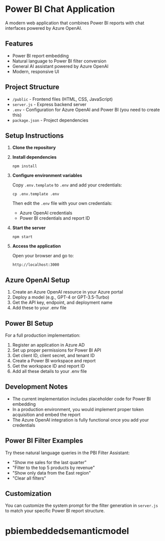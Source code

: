 # Power BI Chat Application

A modern web application that combines Power BI reports with chat interfaces powered by Azure OpenAI.

## Features

- Power BI report embedding
- Natural language to Power BI filter conversion
- General AI assistant powered by Azure OpenAI
- Modern, responsive UI

## Project Structure

- `/public` - Frontend files (HTML, CSS, JavaScript)
- `server.js` - Express backend server
- `.env` - Configuration for Azure OpenAI and Power BI (you need to create this)
- `package.json` - Project dependencies

## Setup Instructions

1. **Clone the repository**

2. **Install dependencies**
   ```
   npm install
   ```

3. **Configure environment variables**
   
   Copy `.env.template` to `.env` and add your credentials:
   ```
   cp .env.template .env
   ```
   
   Then edit the `.env` file with your own credentials:
   - Azure OpenAI credentials
   - Power BI credentials and report ID

4. **Start the server**
   ```
   npm start
   ```

5. **Access the application**
   
   Open your browser and go to:
   ```
   http://localhost:3000
   ```

## Azure OpenAI Setup

1. Create an Azure OpenAI resource in your Azure portal
2. Deploy a model (e.g., GPT-4 or GPT-3.5-Turbo)
3. Get the API key, endpoint, and deployment name
4. Add these to your .env file

## Power BI Setup

For a full production implementation:

1. Register an application in Azure AD
2. Set up proper permissions for Power BI API
3. Get client ID, client secret, and tenant ID
4. Create a Power BI workspace and report
5. Get the workspace ID and report ID
6. Add all these details to your .env file

## Development Notes

- The current implementation includes placeholder code for Power BI embedding
- In a production environment, you would implement proper token acquisition and embed the report
- The Azure OpenAI integration is fully functional once you add your credentials

## Power BI Filter Examples

Try these natural language queries in the PBI Filter Assistant:

- "Show me sales for the last quarter"
- "Filter to the top 5 products by revenue"
- "Show only data from the East region"
- "Clear all filters"

## Customization

You can customize the system prompt for the filter generation in `server.js` to match your specific Power BI report structure.
# pbiembeddedsemanticmodel
